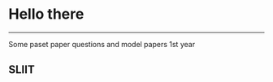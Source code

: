 <h1>Hello there</h1>
<hr>
<p>Some paset paper questions and model papers 1st year <H2><b>SLIIT</b></H2></p>
